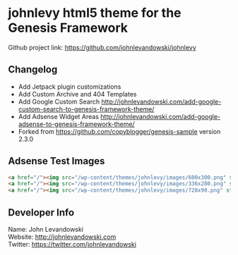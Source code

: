 # johnlevy html5 theme for the Genesis Framework

Github project link: https://github.com/johnlevandowski/johnlevy


## Changelog

* Add Jetpack plugin customizations
* Add Custom Archive and 404 Templates
* Add Google Custom Search http://johnlevandowski.com/add-google-custom-search-to-genesis-framework-theme/
* Add Adsense Widget Areas http://johnlevandowski.com/add-google-adsense-to-genesis-framework-theme/
* Forked from https://github.com/copyblogger/genesis-sample version 2.3.0


## Adsense Test Images

```html
<a href="/"><img src="/wp-content/themes/johnlevy/images/600x300.png" style="max-width: none" height="600" width="300"></a>
<a href="/"><img src="/wp-content/themes/johnlevy/images/336x280.png" style="max-width: none" height="280" width="336"></a>
<a href="/"><img src="/wp-content/themes/johnlevy/images/728x90.png" style="max-width: none" height="90" width="728"></a>
```

## Developer Info

Name: John Levandowski  
Website: http://johnlevandowski.com  
Twitter: https://twitter.com/johnlevandowski  
